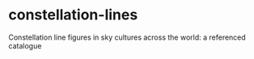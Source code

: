 # constellation-lines
Constellation line figures in sky cultures across the world: a referenced catalogue 
